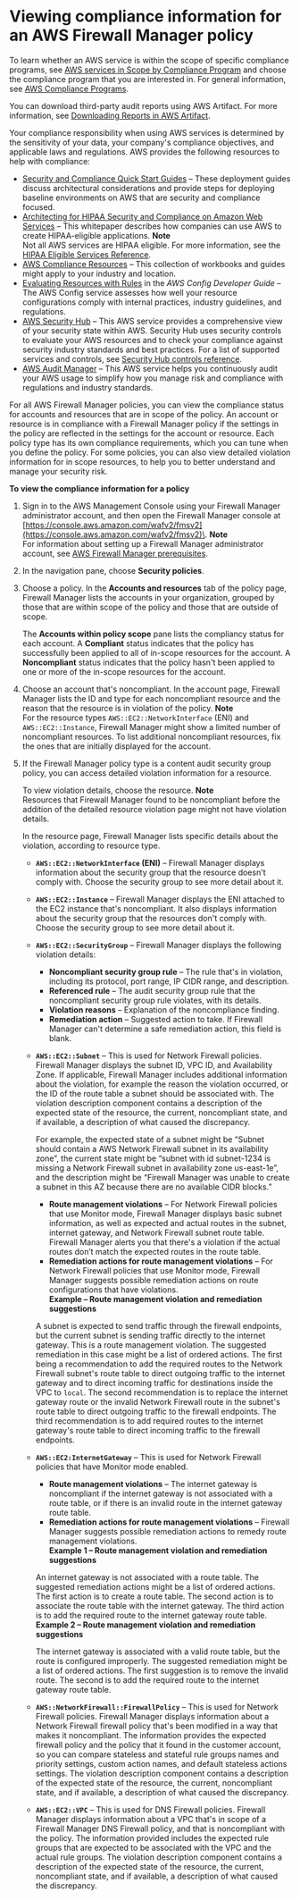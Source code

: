 # Viewing compliance information for an AWS Firewall Manager policy<a name="fms-compliance"></a>

To learn whether an AWS service is within the scope of specific compliance programs, see [AWS services in Scope by Compliance Program](http://aws.amazon.com/compliance/services-in-scope/) and choose the compliance program that you are interested in\. For general information, see [AWS Compliance Programs](http://aws.amazon.com/compliance/programs/)\.

You can download third\-party audit reports using AWS Artifact\. For more information, see [Downloading Reports in AWS Artifact](https://docs.aws.amazon.com/artifact/latest/ug/downloading-documents.html)\.

Your compliance responsibility when using AWS services is determined by the sensitivity of your data, your company's compliance objectives, and applicable laws and regulations\. AWS provides the following resources to help with compliance:
+ [Security and Compliance Quick Start Guides](http://aws.amazon.com/quickstart/?awsf.quickstart-homepage-filter=categories%23security-identity-compliance) – These deployment guides discuss architectural considerations and provide steps for deploying baseline environments on AWS that are security and compliance focused\.
+ [Architecting for HIPAA Security and Compliance on Amazon Web Services](https://docs.aws.amazon.com/whitepapers/latest/architecting-hipaa-security-and-compliance-on-aws/welcome.html) – This whitepaper describes how companies can use AWS to create HIPAA\-eligible applications\.
**Note**  
Not all AWS services are HIPAA eligible\. For more information, see the [HIPAA Eligible Services Reference](https://aws.amazon.com/compliance/hipaa-eligible-services-reference/)\.
+ [AWS Compliance Resources](http://aws.amazon.com/compliance/resources/) – This collection of workbooks and guides might apply to your industry and location\.
+ [Evaluating Resources with Rules](https://docs.aws.amazon.com/config/latest/developerguide/evaluate-config.html) in the *AWS Config Developer Guide* – The AWS Config service assesses how well your resource configurations comply with internal practices, industry guidelines, and regulations\.
+ [AWS Security Hub](https://docs.aws.amazon.com/securityhub/latest/userguide/what-is-securityhub.html) – This AWS service provides a comprehensive view of your security state within AWS\. Security Hub uses security controls to evaluate your AWS resources and to check your compliance against security industry standards and best practices\. For a list of supported services and controls, see [Security Hub controls reference](https://docs.aws.amazon.com/securityhub/latest/userguide/securityhub-controls-reference.html)\.
+ [AWS Audit Manager](https://docs.aws.amazon.com/audit-manager/latest/userguide/what-is.html) – This AWS service helps you continuously audit your AWS usage to simplify how you manage risk and compliance with regulations and industry standards\.

For all AWS Firewall Manager policies, you can view the compliance status for accounts and resources that are in scope of the policy\. An account or resource is in compliance with a Firewall Manager policy if the settings in the policy are reflected in the settings for the account or resource\. Each policy type has its own compliance requirements, which you can tune when you define the policy\. For some policies, you can also view detailed violation information for in scope resources, to help you to better understand and manage your security risk\.



**To view the compliance information for a policy**

1. Sign in to the AWS Management Console using your Firewall Manager administrator account, and then open the Firewall Manager console at [https://console.aws.amazon.com/wafv2/fmsv2](https://console.aws.amazon.com/wafv2/fmsv2)\. 
**Note**  
For information about setting up a Firewall Manager administrator account, see [AWS Firewall Manager prerequisites](fms-prereq.md)\.

1. In the navigation pane, choose **Security policies**\.

1. Choose a policy\. In the **Accounts and resources** tab of the policy page, Firewall Manager lists the accounts in your organization, grouped by those that are within scope of the policy and those that are outside of scope\. 

   The **Accounts within policy scope** pane lists the compliancy status for each account\. A **Compliant** status indicates that the policy has successfully been applied to all of in\-scope resources for the account\. A **Noncompliant** status indicates that the policy hasn't been applied to one or more of the in\-scope resources for the account\. 

1. Choose an account that's noncompliant\. In the account page, Firewall Manager lists the ID and type for each noncompliant resource and the reason that the resource is in violation of the policy\. 
**Note**  
For the resource types `AWS::EC2::NetworkInterface` \(ENI\) and `AWS::EC2::Instance`, Firewall Manager might show a limited number of noncompliant resources\. To list additional noncompliant resources, fix the ones that are initially displayed for the account\.

1. If the Firewall Manager policy type is a content audit security group policy, you can access detailed violation information for a resource\. 

   To view violation details, choose the resource\. 
**Note**  
Resources that Firewall Manager found to be noncompliant before the addition of the detailed resource violation page might not have violation details\.

   In the resource page, Firewall Manager lists specific details about the violation, according to resource type\. 
   + **`AWS::EC2::NetworkInterface` \(ENI\)** – Firewall Manager displays information about the security group that the resource doesn't comply with\. Choose the security group to see more detail about it\. 
   + **`AWS::EC2::Instance`** – Firewall Manager displays the ENI attached to the EC2 instance that's noncompliant\. It also displays information about the security group that the resources don't comply with\. Choose the security group to see more detail about it\. 
   + **`AWS::EC2::SecurityGroup`** – Firewall Manager displays the following violation details:
     + **Noncompliant security group rule** – The rule that's in violation, including its protocol, port range, IP CIDR range, and description\. 
     + **Referenced rule** – The audit security group rule that the noncompliant security group rule violates, with its details\. 
     + **Violation reasons** – Explanation of the noncompliance finding\.
     + **Remediation action** – Suggested action to take\. If Firewall Manager can't determine a safe remediation action, this field is blank\. 
   + **`AWS::EC2::Subnet`** – This is used for Network Firewall policies\. Firewall Manager displays the subnet ID, VPC ID, and Availability Zone\. If applicable, Firewall Manager includes additional information about the violation, for example the reason the violation occurred, or the ID of the route table a subnet should be associated with\. The violation description component contains a description of the expected state of the resource, the current, noncompliant state, and if available, a description of what caused the discrepancy\. 

     For example, the expected state of a subnet might be “Subnet should contain a AWS Network Firewall subnet in its availability zone”, the current state might be “subnet with id subnet\-1234 is missing a Network Firewall subnet in availability zone us\-east\-1e”, and the description might be “Firewall Manager was unable to create a subnet in this AZ because there are no available CIDR blocks\.”
     + **Route management violations** – For Network Firewall policies that use Monitor mode, Firewall Manager displays basic subnet information, as well as expected and actual routes in the subnet, internet gateway, and Network Firewall subnet route table\. Firewall Manager alerts you that there's a violation if the actual routes don’t match the expected routes in the route table\. 
     + **Remediation actions for route management violations** – For Network Firewall policies that use Monitor mode, Firewall Manager suggests possible remediation actions on route configurations that have violations\.  
**Example – Route management violation and remediation suggestions**  

     A subnet is expected to send traffic through the firewall endpoints, but the current subnet is sending traffic directly to the internet gateway\. This is a route management violation\. The suggested remediation in this case might be a list of ordered actions\. The first being a recommendation to add the required routes to the Network Firewall subnet's route table to direct outgoing traffic to the internet gateway and to direct incoming traffic for destinations inside the VPC to ``local``\. The second recommendation is to replace the internet gateway route or the invalid Network Firewall route in the subnet's route table to direct outgoing traffic to the firewall endpoints\. The third recommendation is to add required routes to the internet gateway's route table to direct incoming traffic to the firewall endpoints\. 
   + **`AWS::EC2:InternetGateway`** – This is used for Network Firewall policies that have Monitor mode enabled\.
     + **Route management violations** – The internet gateway is noncompliant if the internet gateway is not associated with a route table, or if there is an invalid route in the internet gateway route table\.
     + **Remediation actions for route management violations** – Firewall Manager suggests possible remediation actions to remedy route management violations\.   
**Example 1 – Route management violation and remediation suggestions**  

     An internet gateway is not associated with a route table\. The suggested remediation actions might be a list of ordered actions\. The first action is to create a route table\. The second action is to associate the route table with the internet gateway\. The third action is to add the required route to the internet gateway route table\.   
**Example 2 – Route management violation and remediation suggestions**  

     The internet gateway is associated with a valid route table, but the route is configured improperly\. The suggested remediation might be a list of ordered actions\. The first suggestion is to remove the invalid route\. The second is to add the required route to the internet gateway route table\. 
   + **`AWS::NetworkFirewall::FirewallPolicy`** – This is used for Network Firewall policies\. Firewall Manager displays information about a Network Firewall firewall policy that's been modified in a way that makes it noncompliant\. The information provides the expected firewall policy and the policy that it found in the customer account, so you can compare stateless and stateful rule groups names and priority settings, custom action names, and default stateless actions settings\. The violation description component contains a description of the expected state of the resource, the current, noncompliant state, and if available, a description of what caused the discrepancy\. 
   + **`AWS::EC2::VPC`** – This is used for DNS Firewall policies\. Firewall Manager displays information about a VPC that's in scope of a Firewall Manager DNS Firewall policy, and that is noncompliant with the policy\. The information provided includes the expected rule groups that are expected to be associated with the VPC and the actual rule groups\. The violation description component contains a description of the expected state of the resource, the current, noncompliant state, and if available, a description of what caused the discrepancy\.